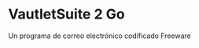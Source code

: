 [Title]: # (VautletSuite 2 Go)
[Order]: # (128)

# VautletSuite 2 Go 

Un programa de correo electrónico codificado Freeware